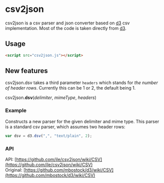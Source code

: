 csv2json
========

csv2json is a csv parser and json converter based on [d3](https://github.com/mbostock/d3) csv implementation. Most of the code is taken directly from [d3](https://github.com/mbostock/d3).

## Usage

```html
<script src="csv2json.js"></script>
```

## New features

csv2json.dsv takes a third parameter `headers` which stands for *the number of header rows*. Currently this can be 1 or 2, the default being 1.

csv2json.<b>dsv</b>(<i>delimiter</i>, <i>mimeType</i>, <i>headers</i>)

### Example

Constructs a new parser for the given delimiter and mime type. This parser is a standard csv parser, which assumes two header rows:

```javascript
var dsv = d3.dsv(",", "text/plain", 2);
```

### API

API: [https://github.com/ile/csv2json/wiki/CSV](https://github.com/ile/csv2json/wiki/CSV)  
Original: [https://github.com/mbostock/d3/wiki/CSV](https://github.com/mbostock/d3/wiki/CSV)

